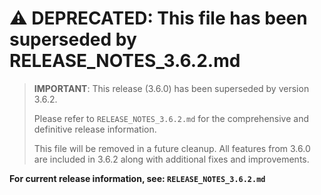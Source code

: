 # ⚠️ DEPRECATED: This file has been superseded by RELEASE_NOTES_3.6.2.md

> **IMPORTANT**: This release (3.6.0) has been superseded by version 3.6.2.
> 
> Please refer to `RELEASE_NOTES_3.6.2.md` for the comprehensive and definitive release information.
> 
> This file will be removed in a future cleanup. All features from 3.6.0 are included in 3.6.2 along with additional fixes and improvements.

**For current release information, see: `RELEASE_NOTES_3.6.2.md`**